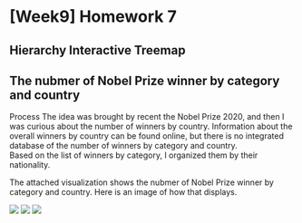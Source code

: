[Week9] Homework 7
===
Hierarchy Interactive Treemap
---
The nubmer of Nobel Prize winner by category and country
----
Process
The idea was brought by recent the Nobel Prize 2020, and then I was curious about the number of winners by country. Information about the overall winners by country can be found online, but there is no integrated database of the number of winners by category and country.  
Based on the list of winners by category, I organized them by their nationality. 

The attached visualization shows the nubmer of Nobel Prize winner by category and country.
Here is an image of how that displays.

<img src="https://github.com/jwoo24/JihyeWoo-ProgVisFA20/blob/master/hw7/hw7_screenshot_animated.gif?raw=true">
<img src="https://github.com/jwoo24/JihyeWoo-ProgVisFA20/blob/master/hw7/hw7_screenshot_1.png?raw=true">
<img src="https://github.com/jwoo24/JihyeWoo-ProgVisFA20/blob/master/hw7/hw7_screenshot_2.png?raw=true">
